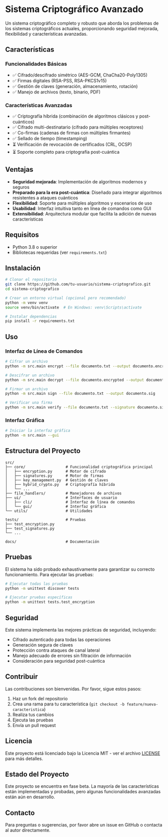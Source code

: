 # Sistema Criptográfico Avanzado

Un sistema criptográfico completo y robusto que aborda los problemas de los sistemas criptográficos actuales, proporcionando seguridad mejorada, flexibilidad y características avanzadas.

## Características

### Funcionalidades Básicas
- ✅ Cifrado/descifrado simétrico (AES-GCM, ChaCha20-Poly1305)
- ✅ Firmas digitales (RSA-PSS, RSA-PKCS1v15)
- ✅ Gestión de claves (generación, almacenamiento, rotación)
- ✅ Manejo de archivos (texto, binario, PDF)

### Características Avanzadas
- ✅ Criptografía híbrida (combinación de algoritmos clásicos y post-cuánticos)
- ✅ Cifrado multi-destinatario (cifrado para múltiples receptores)
- ✅ Co-firmas (cadenas de firmas con múltiples firmantes)
- ✅ Sellado de tiempo (timestamping)
- ⏳ Verificación de revocación de certificados (CRL, OCSP)
- ⏳ Soporte completo para criptografía post-cuántica

## Ventajas

- **Seguridad mejorada**: Implementación de algoritmos modernos y seguros
- **Preparado para la era post-cuántica**: Diseñado para integrar algoritmos resistentes a ataques cuánticos
- **Flexibilidad**: Soporte para múltiples algoritmos y escenarios de uso
- **Usabilidad**: Interfaz intuitiva tanto en línea de comandos como GUI
- **Extensibilidad**: Arquitectura modular que facilita la adición de nuevas características

## Requisitos

- Python 3.8 o superior
- Bibliotecas requeridas (ver `requirements.txt`)

## Instalación

```bash
# Clonar el repositorio
git clone https://github.com/tu-usuario/sistema-criptografico.git
cd sistema-criptografico

# Crear un entorno virtual (opcional pero recomendado)
python -m venv venv
source venv/bin/activate  # En Windows: venv\Scripts\activate

# Instalar dependencias
pip install -r requirements.txt
```

## Uso

### Interfaz de Línea de Comandos

```bash
# Cifrar un archivo
python -m src.main encrypt --file documento.txt --output documento.encrypted --algorithm AES-GCM

# Descifrar un archivo
python -m src.main decrypt --file documento.encrypted --output documento.decrypted

# Firmar un archivo
python -m src.main sign --file documento.txt --output documento.sig

# Verificar una firma
python -m src.main verify --file documento.txt --signature documento.sig
```

### Interfaz Gráfica

```bash
# Iniciar la interfaz gráfica
python -m src.main --gui
```

## Estructura del Proyecto

```
src/
├── core/                  # Funcionalidad criptográfica principal
│   ├── encryption.py      # Motor de cifrado
│   ├── signatures.py      # Motor de firmas
│   ├── key_management.py  # Gestión de claves
│   ├── hybrid_crypto.py   # Criptografía híbrida
│   └── ...
├── file_handlers/         # Manejadores de archivos
├── ui/                    # Interfaces de usuario
│   ├── cli/               # Interfaz de línea de comandos
│   └── gui/               # Interfaz gráfica
└── utils/                 # Utilidades

tests/                     # Pruebas
├── test_encryption.py
├── test_signatures.py
└── ...

docs/                      # Documentación
```

## Pruebas

El sistema ha sido probado exhaustivamente para garantizar su correcto funcionamiento. Para ejecutar las pruebas:

```bash
# Ejecutar todas las pruebas
python -m unittest discover tests

# Ejecutar pruebas específicas
python -m unittest tests.test_encryption
```

## Seguridad

Este sistema implementa las mejores prácticas de seguridad, incluyendo:

- Cifrado autenticado para todas las operaciones
- Generación segura de claves
- Protección contra ataques de canal lateral
- Manejo adecuado de errores sin filtración de información
- Consideración para seguridad post-cuántica

## Contribuir

Las contribuciones son bienvenidas. Por favor, sigue estos pasos:

1. Haz un fork del repositorio
2. Crea una rama para tu característica (`git checkout -b feature/nueva-caracteristica`)
3. Realiza tus cambios
4. Ejecuta las pruebas
5. Envía un pull request

## Licencia

Este proyecto está licenciado bajo la Licencia MIT - ver el archivo [LICENSE](LICENSE) para más detalles.

## Estado del Proyecto

Este proyecto se encuentra en fase beta. La mayoría de las características están implementadas y probadas, pero algunas funcionalidades avanzadas están aún en desarrollo.

## Contacto

Para preguntas o sugerencias, por favor abre un issue en GitHub o contacta al autor directamente.
